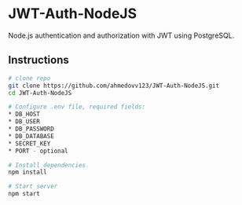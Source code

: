 # JWT-Auth-NodeJS

Node.js authentication and authorization with JWT using PostgreSQL.

## Instructions
``` bash
# clone repo
git clone https://github.com/ahmedovv123/JWT-Auth-NodeJS.git
cd JWT-Auth-NodeJS

# Configure .env file, required fields:
* DB_HOST
* DB_USER
* DB_PASSWORD
* DB_DATABASE
* SECRET_KEY
* PORT - optional

# Install dependencies
npm install

# Start server
npm start
```
